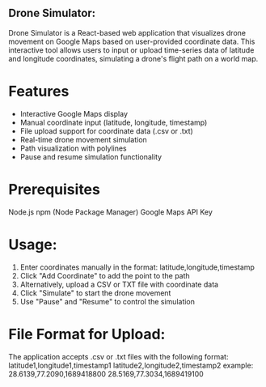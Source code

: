 ## Drone Simulator:

Drone Simulator is a React-based web application that visualizes drone movement on Google Maps based on user-provided coordinate data. This interactive tool allows users to input or upload time-series data of latitude and longitude coordinates, simulating a drone's flight path on a world map.

# Features
- Interactive Google Maps display
- Manual coordinate input (latitude, longitude, timestamp)
- File upload support for coordinate data (.csv or .txt)
- Real-time drone movement simulation
- Path visualization with polylines
- Pause and resume simulation functionality

# Prerequisites
Node.js
npm (Node Package Manager)
Google Maps API Key

# Usage:
1. Enter coordinates manually in the format: latitude,longitude,timestamp
2. Click "Add Coordinate" to add the point to the path
3. Alternatively, upload a CSV or TXT file with coordinate data
4. Click "Simulate" to start the drone movement
5. Use "Pause" and "Resume" to control the simulation

# File Format for Upload:
The application accepts .csv or .txt files with the following format:
latitude1,longitude1,timestamp1
latitude2,longitude2,timestamp2
example:
28.6139,77.2090,1689418800
28.5169,77.3034,1689419100
